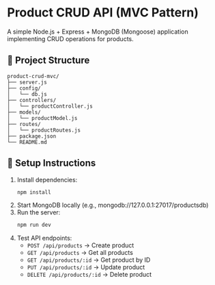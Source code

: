 # Product CRUD API (MVC Pattern)

A simple Node.js + Express + MongoDB (Mongoose) application implementing CRUD operations for products.

## 📂 Project Structure
```
product-crud-mvc/
├── server.js
├── config/
│   └── db.js
├── controllers/
│   └── productController.js
├── models/
│   └── productModel.js
├── routes/
│   └── productRoutes.js
├── package.json
└── README.md
```

## 🚀 Setup Instructions
1. Install dependencies:
   ```bash
   npm install
   ```
2. Start MongoDB locally (e.g., mongodb://127.0.0.1:27017/productsdb)
3. Run the server:
   ```bash
   npm run dev
   ```
4. Test API endpoints:
   - `POST /api/products` → Create product
   - `GET /api/products` → Get all products
   - `GET /api/products/:id` → Get product by ID
   - `PUT /api/products/:id` → Update product
   - `DELETE /api/products/:id` → Delete product
